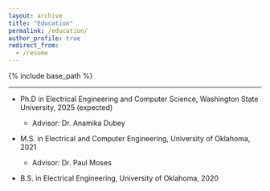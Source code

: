 ```yaml
---
layout: archive
title: "Education"
permalink: /education/
author_profile: true
redirect_from:
  - /resume
---
```


{% include base_path %}



------

* Ph.D in Electrical Engineering and Computer Science, Washington State University, 2025 (expected)
	* Advisor: Dr. Anamika Dubey

* M.S. in Electrical and Computer Engineering, University of Oklahoma, 2021
	* Advisor: Dr. Paul Moses

* B.S. in Electrical Engineering, University of Oklahoma, 2020
